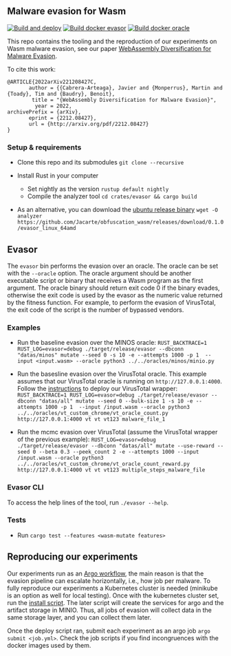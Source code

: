 ## Malware evasion for Wasm

[![Build and deploy](https://github.com/Jacarte/obfuscation_wasm/actions/workflows/build_and_deploy.yml/badge.svg)](https://github.com/Jacarte/obfuscation_wasm/actions/workflows/build_and_deploy.yml) [![Build docker evasor](https://github.com/Jacarte/obfuscation_wasm/actions/workflows/build_docker_image.yml/badge.svg)](https://github.com/Jacarte/obfuscation_wasm/actions/workflows/build_docker_image.yml) [![Build docker oracle](https://github.com/Jacarte/wasm_evasion/actions/workflows/build_docker_image_oracles.yml/badge.svg)](https://github.com/Jacarte/wasm_evasion/actions/workflows/build_docker_image_oracles.yml)

This repo contains the tooling and the reproduction of our experiments on Wasm malware evasion, see our paper [WebAssembly Diversification for Malware Evasion](http://arxiv.org/pdf/2212.08427).

To cite this work:

```
@ARTICLE{2022arXiv221208427C,
       author = {{Cabrera-Arteaga}, Javier and {Monperrus}, Martin and {Toady}, Tim and {Baudry}, Benoit},
        title = "{WebAssembly Diversification for Malware Evasion}",
         year = 2022,
archivePrefix = {arXiv},
       eprint = {2212.08427},
       url = {http://arxiv.org/pdf/2212.08427}
}

```

### Setup & requirements
- Clone this repo and its submodules `git clone --recursive`
- Install Rust in your computer
    - Set nightly as the version `rustup default nightly`
    - Compile the analyzer tool `cd crates/evasor && cargo build`

- As an alternative, you can download the [ubuntu release binary](https://github.com/Jacarte/obfuscation_wasm/releases/download/0.1.0/analyzer) `wget -O analyzer https://github.com/Jacarte/obfuscation_wasm/releases/download/0.1.0/evasor_linux_64amd`

## Evasor

The `evasor` bin performs the evasion over an oracle. The oracle can be set with the `--oracle` option. The oracle argument should be another executable script or binary that receives a Wasm program as the first argument. The oracle binary should return exit code 0 if the binary evades, otherwise the exit code is used by the evasor as the numeric value returned by the fitness function. For example, to perform the evasion of VirusTotal, the exit code of the script is the number of bypassed vendors.

### Examples

- Run the baseline evasion over the MINOS oracle: `RUST_BACKTRACE=1 RUST_LOG=evasor=debug ./target/release/evasor --dbconn "datas/minos" mutate --seed 0 -s 10 -e --attempts 1000 -p 1  --input <input.wasm> --oracle python3 ../../oracles/minos/minio.py `


- Run the basesline evasion over the VirusTotal oracle. This example assumes that our VirusTotal oracle is running on `http://127.0.0.1:4000`. Follow the [instructions](/oracles/vt_custom_chrome) to deploy our VirusTotal wrapper: `RUST_BACKTRACE=1 RUST_LOG=evasor=debug ./target/release/evasor --dbconn "datas/all" mutate --seed 0 --bulk-size 1 -s 10 -e --attempts 1000 -p 1  --input /input.wasm --oracle python3 ../../oracles/vt_custom_chrome/vt_oracle_count.py http://127.0.0.1:4000 vt vt vt123 malware_file_1`

- Run the mcmc evasion over VirusTotal (assume the VirusTotal wrapper of the previous example): `RUST_LOG=evasor=debug ./target/release/evasor --dbconn "datas/all" mutate --use-reward --seed 0 --beta 0.3 --peek_count 2 -e --attempts 1000 --input /input.wasm --oracle python3 ../../oracles/vt_custom_chrome/vt_oracle_count_reward.py http://127.0.0.1:4000 vt vt vt123 multiple_steps_malware_file`

### Evasor CLI

To access the help lines of the tool, run `./evasor --help`.

### Tests
- Run `cargo test --features <wasm-mutate features>`

## Reproducing our experiments

Our experiments run as an [Argo workflow](https://argoproj.github.io/), the main reason is that the evasion pipeline can escalate horizontally, i.e., how job per malware. To fully reproduce our experiments a Kubernetes cluster is needed (minikube is an option as well for local testing). Once with the kubernetes cluster set, run the [install script](/kube/deploy.sh). The later script will create the services for argo and the artifact storage in MINIO. Thus, all jobs of evasion will collect data in the same storage layer, and you can collect them later.

Once the deploy script ran, submit each experiment as an argo job `argo submit <job.yml>`. Check the job scripts if you find incongruences with the docker images used by them.
